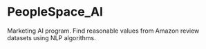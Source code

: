 # PeopleSpace_AI
Marketing AI program. Find reasonable values from Amazon review datasets using NLP algorithms.
